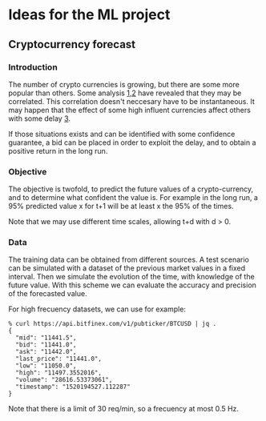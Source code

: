 # Ideas for the ML project

## Cryptocurrency forecast

### Introduction

The number of crypto currencies is growing, but there are some more popular than 
others. Some analysis [1][1],[2][2] have revealed that they may be correlated. 
This correlation doesn't neccesary have to be instantaneous. It may happen that 
the effect of some high influent currencies affect others with some delay [3][3].

If those situations exists and can be identified with some confidence guarantee, 
a bid can be placed in order to exploit the delay, and to obtain a positive 
return in the long run.

### Objective

The objective is twofold, to predict the future values of a crypto-currency, and 
to determine what confident the value is. For example in the long run, a 95% 
predicted value x for t+1 will be at least x the 95% of the times.

Note that we may use different time scales, allowing t+d with d > 0.

### Data

The training data can be obtained from different sources. A test scenario can be 
simulated with a dataset of the previous market values in a fixed interval. Then 
we simulate the evolution of the time, with knowledge of the future value. With 
this scheme we can evaluate the accuracy and precision of the forecasted value.

For high frecuency datasets, we can use for example:

	% curl https://api.bitfinex.com/v1/pubticker/BTCUSD | jq .
	{
	  "mid": "11441.5",
	  "bid": "11441.0",
	  "ask": "11442.0",
	  "last_price": "11441.0",
	  "low": "11050.0",
	  "high": "11497.3552016",
	  "volume": "28616.53373061",
	  "timestamp": "1520194527.112287"
	}

Note that there is a limit of 30 req/min, so a frecuency at most 0.5 Hz.

[1]: https://www.sifrdata.com/cryptocurrency-correlation-matrix/
[2]: https://steemit.com/cryptocurrency/@karabrick/bitcoin-and-altcoin-correlations
[3]: https://www.researchgate.net/publication/224385407_A_Data_mining_algorithm_to_analyse_stock_market_data_using_lagged_correlation
